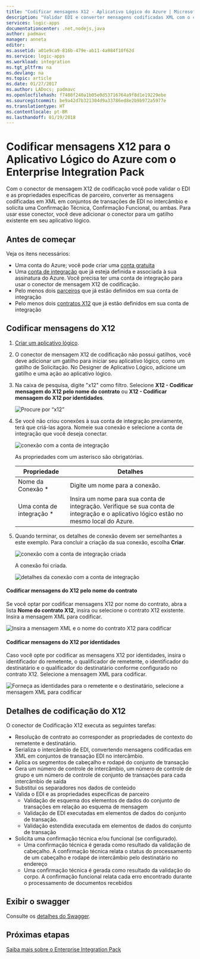 ```yaml
---
title: "Codificar mensagens X12 - Aplicativo Lógico do Azure | Microsoft Docs"
description: "Validar EDI e converter mensagens codificadas XML com o codificador de mensagem X12 no Enterprise Integration Pack para Aplicativo Lógico do Azure"
services: logic-apps
documentationcenter: .net,nodejs,java
author: padmavc
manager: anneta
editor: 
ms.assetid: a01e9ca9-816b-479e-ab11-4a984f10f62d
ms.service: logic-apps
ms.workload: integration
ms.tgt_pltfrm: na
ms.devlang: na
ms.topic: article
ms.date: 01/27/2017
ms.author: LADocs; padmavc
ms.openlocfilehash: f7408f240a1b05e0d53716764a9f8d1e19229ebe
ms.sourcegitcommit: be9a42d7b321304d9a33786ed8e2b9b972a5977e
ms.translationtype: HT
ms.contentlocale: pt-BR
ms.lasthandoff: 01/19/2018
---
```

# <a name="encode-x12-messages-for-azure-logic-apps-with-the-enterprise-integration-pack"></a>Codificar mensagens X12 para o Aplicativo Lógico do Azure com o Enterprise Integration Pack

Com o conector de mensagem X12 de codificação você pode validar o EDI e as propriedades específicas de parceiro, converter as mensagens codificadas em XML em conjuntos de transações de EDI no intercâmbio e solicita uma Confirmação Técnica, Confirmação Funcional, ou ambas.
Para usar esse conector, você deve adicionar o conector para um gatilho existente em seu aplicativo lógico.

## <a name="before-you-start"></a>Antes de começar

Veja os itens necessários:

* Uma conta do Azure; você pode criar uma [conta gratuita](https://azure.microsoft.com/free)
* Uma [conta de integração](logic-apps-enterprise-integration-create-integration-account.md) que já esteja definida e associada à sua assinatura do Azure. Você precisa ter uma conta de integração para usar o conector de mensagem X12 de codificação.
* Pelo menos dois [parceiros](logic-apps-enterprise-integration-partners.md) que já estão definidos em sua conta de integração
* Pelo menos dois [contratos X12](logic-apps-enterprise-integration-x12.md) que já estão definidos em sua conta de integração

## <a name="encode-x12-messages"></a>Codificar mensagens do X12

1. [Criar um aplicativo lógico](quickstart-create-first-logic-app-workflow.md).

2. O conector de mensagem X12 de codificação não possui gatilhos, você deve adicionar um gatilho para iniciar seu aplicativo lógico, como um gatilho de Solicitação. No Designer de Aplicativo Lógico, adicione um gatilho e uma ação ao aplicativo lógico.

3.  Na caixa de pesquisa, digite "x12" como filtro. Selecione **X12 - Codificar mensagem do X12 pelo nome do contrato** ou **X12 - Codificar mensagem do X12 por identidades**.
   
    ![Procure por “x12”](./media/logic-apps-enterprise-integration-x12-encode/x12decodeimage1.png) 

3. Se você não criou conexões à sua conta de integração previamente, terá que criá-las agora. Nomeie sua conexão e selecione a conta de integração que você deseja conectar. 
   
    ![conexão com a conta de integração](./media/logic-apps-enterprise-integration-x12-encode/x12encodeimage1.png)

    As propriedades com um asterisco são obrigatórias.

    | Propriedade | Detalhes |
    | --- | --- |
    | Nome da Conexão * |Digite um nome para a conexão. |
    | Uma conta de integração * |Insira um nome para sua conta de integração. Verifique se sua conta de integração e o aplicativo lógico estão no mesmo local do Azure. |

5.  Quando terminar, os detalhes de conexão devem ser semelhantes a este exemplo. Para concluir a criação da sua conexão, escolha **Criar**.

    ![conexão com a conta de integração criada](./media/logic-apps-enterprise-integration-x12-encode/x12encodeimage2.png)

    A conexão foi criada.

    ![detalhes da conexão com a conta de integração](./media/logic-apps-enterprise-integration-x12-encode/x12encodeimage3.png) 

#### <a name="encode-x12-messages-by-agreement-name"></a>Codificar mensagens do X12 pelo nome do contrato

Se você optar por codificar mensagens X12 por nome do contrato, abra a lista **Nome do contrato X12**, insira ou selecione o contrato X12 existente. Insira a mensagem XML para codificar.

![Insira a mensagem XML e o nome do contrato X12 para codificar](./media/logic-apps-enterprise-integration-x12-encode/x12encodeimage4.png)

#### <a name="encode-x12-messages-by-identities"></a>Codificar mensagens do X12 por identidades

Caso você opte por codificar as mensagens X12 por identidades, insira o identificador do remetente, o qualificador de remetente, o identificador do destinatário e o qualificador do destinatário conforme configurado no contrato X12. Selecione a mensagem XML para codificar.
   
![Forneça as identidades para o remetente e o destinatário, selecione a mensagem XML para codificar](./media/logic-apps-enterprise-integration-x12-encode/x12encodeimage5.png) 

## <a name="x12-encode-details"></a>Detalhes de codificação do X12

O conector de Codificação X12 executa as seguintes tarefas:

* Resolução de contrato ao corresponder as propriedades de contexto do remetente e destinatário.
* Serializa o intercâmbio de EDI, convertendo mensagens codificadas em XML em conjuntos de transação EDI no intercâmbio.
* Aplica os segmentos de cabeçalho e rodapé do conjunto de transação
* Gera um número de controle de intercâmbio, um número de controle de grupo e um número de controle de conjunto de transações para cada intercâmbio de saída
* Substitui os separadores nos dados de conteúdo
* Valida o EDI e as propriedades específicas de parceiro
  * Validação de esquema dos elementos de dados do conjunto de transações em relação ao esquema de mensagem
  * Validação de EDI executadas em elementos de dados do conjunto de transação.
  * Validação estendida executada em elementos de dados do conjunto de transação
* Solicita uma confirmação técnica e/ou funcional (se configurado).
  * Uma confirmação técnica é gerada como resultado da validação de cabeçalho. A confirmação técnica relata o status do processamento de um cabeçalho e rodapé de intercâmbio pelo destinatário no endereço
  * Uma confirmação técnica é gerada como resultado da validação do corpo. A confirmação funcional relata cada erro encontrado durante o processamento de documentos recebidos

## <a name="view-the-swagger"></a>Exibir o swagger
Consulte os [detalhes do Swagger](/connectors/x12/). 

## <a name="next-steps"></a>Próximas etapas
[Saiba mais sobre o Enterprise Integration Pack](logic-apps-enterprise-integration-overview.md "Saiba mais sobre o Enterprise Integration Pack") 

